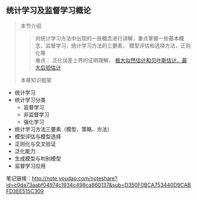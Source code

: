 ## 统计学习及监督学习概论
> 本节介绍
>> 对统计学习方法中出现的一些概念进行讲解，重点掌握一些基本概念，监督学习，统计学习方法的三要素， 模型评估和选择方法，正则化等<br>
难点： 泛化误差上界的证明理解， [极大似然估计和贝叶斯估计、最大后验估计](http://note.youdao.com/noteshare?id=ad5cb8a3b61428c1a8d84e197220069f&sub=5845DE1B81374D2297267C944FB5139E)
>
>本章知识框架
* 统计学习
* 统计学习分类
  * 监督学习
  * 非监督学习
  * 强化学习
* 统计学习方法三要素（模型、策略、方法）
* 模型评估与模型选择
* 正则化与交叉验证
* 泛化能力
* 生成模型与判别模型
* 监督学习应用
>
>
笔记链接：http://note.youdao.com/noteshare?id=c0da73aabf04974c1934c498ca860137&sub=D350F0BCA753440D9CABFD3EE515C309

